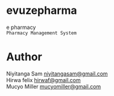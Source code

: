 # evuzepharma
e pharmacy   
```Pharmacy Management System```

# Author

Niyitanga Sam niyitangasam@gmail.com   
Hirwa felix hirwaf@gmail.com   
Mucyo Miller mucyomiller@gmail.com
